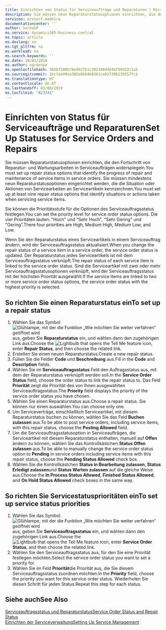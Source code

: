 ```yaml
---
title: Einrichten von Status für Serviceaufträge und Reparaturen | Microsoft Docs
description: Sie müssen neun Reparaturstatusoptionen einrichten, die den Fortschritt von Reparatur- und Wartungsarbeiten in Serviceaufträgen widerspiegeln.
services: project-madeira
documentationcenter: ''
author: SorenGP
ms.service: dynamics365-business-central
ms.topic: article
ms.devlang: na
ms.tgt_pltfrm: na
ms.workload: na
ms.search.keywords: ''
ms.date: 10/01/2018
ms.author: sgroespe
ms.openlocfilehash: 366bf200b78e4927b1c202340dd84af09d32c1a5
ms.sourcegitcommit: 1bcfaa99ea302e6b84b8361ca02730b135557fc1
ms.translationtype: HT
ms.contentlocale: de-AT
ms.lasthandoff: 03/08/2019
ms.locfileid: "823741"
---
```

# <a name="set-up-statuses-for-service-orders-and-repairs"></a><span data-ttu-id="6b576-103">Einrichten von Status für Serviceaufträge und Reparaturen</span><span class="sxs-lookup"><span data-stu-id="6b576-103">Set Up Statuses for Service Orders and Repairs</span></span>
<span data-ttu-id="6b576-104">Sie müssen Reparaturstatusoptionen einrichten, die den Fortschritt von Reparatur- und Wartungsarbeiten in Serviceaufträgen widerspiegeln.</span><span class="sxs-lookup"><span data-stu-id="6b576-104">You must set up repair status options that identify the progress of repair and maintenance of service items in service orders.</span></span> <span data-ttu-id="6b576-105">Sie müssen mindestens neun Reparaturstatusoptionen eingerichtet werden, die die Situation oder Aktionen von Servicearbeiten an Serviceartikeln kennzeichnen.</span><span class="sxs-lookup"><span data-stu-id="6b576-105">You must set up at least nine repair status options that identify situations or actions taken when servicing service items.</span></span>  

<span data-ttu-id="6b576-106">Sie können die Prioritätsstufe für die Optionen des Serviceauftragsstatus festlegen.</span><span class="sxs-lookup"><span data-stu-id="6b576-106">You can set the priority level for service order status options.</span></span> <span data-ttu-id="6b576-107">Die vier Prioritäten lauten: "Hoch" und "Sehr Hoch", "Sehr Gering" und "Gering".</span><span class="sxs-lookup"><span data-stu-id="6b576-107">There four priorities are High, Medium High, Medium Low, and Low.</span></span>  

<span data-ttu-id="6b576-108">Wenn Sie den Reparaturstatus eines Serviceartikels in einem Serviceauftrag ändern, wird der Serviceauftragsstatus aktualisiert.</span><span class="sxs-lookup"><span data-stu-id="6b576-108">When you change the repair status of a service item in a service order, the service order status is updated.</span></span> <span data-ttu-id="6b576-109">Der Reparaturstatus jedes Serviceartikels ist mit dem Serviceauftragsstatus verknüpft.</span><span class="sxs-lookup"><span data-stu-id="6b576-109">The repair status of each service item is linked to the service order status.</span></span> <span data-ttu-id="6b576-110">Sind die Serviceartikel mit zwei oder mehr Serviceauftragsstatusoptionen verknüpft, wird der Serviceauftragsstatus mit der höchsten Priorität ausgewählt.</span><span class="sxs-lookup"><span data-stu-id="6b576-110">If the service items are linked to two or more service order status options, the service order status with the highest priority is selected.</span></span>  

## <a name="to-set-up-a-repair-status"></a><span data-ttu-id="6b576-111">So richten Sie einen Reparaturstatus ein</span><span class="sxs-lookup"><span data-stu-id="6b576-111">To set up a repair status</span></span>  
1. <span data-ttu-id="6b576-112">Wählen Sie das Symbol ![Glühlampe, mit der die Funktion „Wie möchten Sie weiter verfahren“ geöffnet wird](media/ui-search/search_small.png "Wie möchten Sie weiter verfahren?") aus, geben Sie **Reparaturstatus** ein, und wählen dann den zugehörigen Link aus.</span><span class="sxs-lookup"><span data-stu-id="6b576-112">Choose the ![Lightbulb that opens the Tell Me feature](media/ui-search/search_small.png "Tell me what you want to do") icon, enter **Repair Status**, and then choose the related link.</span></span>
2. <span data-ttu-id="6b576-113">Erstellen Sie einen neuen Reparaturstatus.</span><span class="sxs-lookup"><span data-stu-id="6b576-113">Create a new repair status.</span></span>  
3. <span data-ttu-id="6b576-114">Füllen Sie die Felder **Code** und **Beschreibung** aus.</span><span class="sxs-lookup"><span data-stu-id="6b576-114">Fill in the **Code** and **Description** fields.</span></span>  
4. <span data-ttu-id="6b576-115">Wählen Sie im **Serviceauftragsstatus** Feld den Auftragsstatus aus, mit dem der Reparaturstatus verknüpft werden soll.</span><span class="sxs-lookup"><span data-stu-id="6b576-115">In the **Service Order Status** field, choose the order status to link the repair status to.</span></span> <span data-ttu-id="6b576-116">Das Feld **Priorität** zeigt die Priorität des von Ihnen ausgewählten Serviceauftragsstatus.</span><span class="sxs-lookup"><span data-stu-id="6b576-116">The **Priority** field displays the priority of the service order status you have chosen.</span></span>  
5. <span data-ttu-id="6b576-117">Wählen Sie einen Reparaturstatus aus.</span><span class="sxs-lookup"><span data-stu-id="6b576-117">Choose a repair status.</span></span> <span data-ttu-id="6b576-118">Sie können nur einen auswählen.</span><span class="sxs-lookup"><span data-stu-id="6b576-118">You can choose only one.</span></span>  
6. <span data-ttu-id="6b576-119">Um Serviceverträge, einschließlich Serviceartikel, mit diesem Reparaturstatus buchen zu können, wählen Sie das Feld **Buchen zulassen** aus.</span><span class="sxs-lookup"><span data-stu-id="6b576-119">To be able to post service orders, including service items, with this repair status, choose the **Posting Allowed** field.</span></span>  
7. <span data-ttu-id="6b576-120">Um die Serviceauftragsstatusoption in Serviceaufträgen, die Serviceartikel mit diesem Reparaturstatus enthalten, manuell auf **Offen** ändern zu können, wählen Sie das Kontrollkästchen **Status Offen zulassen** aus.</span><span class="sxs-lookup"><span data-stu-id="6b576-120">To be able to manually change the service order status option to **Pending** in service orders including service items with this repair status, choose the **Pending Status Allowed** check box.</span></span>  
8. <span data-ttu-id="6b576-121">Wählen Sie die Kontrollkästchen **Status in Bearbeitung zulassen**, **Status Erledigt zulassen**und **Status Warten zulassen** auf die gleiche Weise aus.</span><span class="sxs-lookup"><span data-stu-id="6b576-121">Choose the **In Process Status Allowed**, **Finished Status Allowed**, and **On Hold Status Allowed** check boxes in the same way.</span></span>
  
## <a name="to-set-up-service-status-priorities"></a><span data-ttu-id="6b576-122">So richten Sie Servicestatusprioritäten ein</span><span class="sxs-lookup"><span data-stu-id="6b576-122">To set up service status priorities</span></span>  
1. <span data-ttu-id="6b576-123">Wählen Sie das Symbol ![Glühlampe, mit der die Funktion „Wie möchten Sie weiter verfahren“ geöffnet wird](media/ui-search/search_small.png "Wie möchten Sie weiter verfahren?") aus, geben Sie **Serviceauftragsstatus** ein, und wählen dann den zugehörigen Link aus.</span><span class="sxs-lookup"><span data-stu-id="6b576-123">Choose the ![Lightbulb that opens the Tell Me feature](media/ui-search/search_small.png "Tell me what you want to do") icon, enter **Service Order Status**, and then choose the related link.</span></span>  
2. <span data-ttu-id="6b576-124">Wählen Sie den Serviceauftragsstatus aus, für den Sie eine Priorität festlegen möchten.</span><span class="sxs-lookup"><span data-stu-id="6b576-124">Select the service order status you want to set a priority for.</span></span>  
3. <span data-ttu-id="6b576-125">Wählen Sie im Feld **Priorität**die Priorität aus, die Sie diesem Serviceauftragsstatus zuordnen möchten.</span><span class="sxs-lookup"><span data-stu-id="6b576-125">In the **Priority** field, choose the priority you want for this service order status.</span></span> <span data-ttu-id="6b576-126">Wiederholen Sie diesen Schritt für jeden Status.</span><span class="sxs-lookup"><span data-stu-id="6b576-126">Repeat this step for each status.</span></span>  

## <a name="see-also"></a><span data-ttu-id="6b576-127">Siehe auch</span><span class="sxs-lookup"><span data-stu-id="6b576-127">See Also</span></span>  
[<span data-ttu-id="6b576-128">Serviceauftragsstatus und Reparaturstatus</span><span class="sxs-lookup"><span data-stu-id="6b576-128">Service Order Status and Repair Status</span></span>](service-service-order-status-and-repair-status.md)  
[<span data-ttu-id="6b576-129">Einrichten der Serviceverwaltung</span><span class="sxs-lookup"><span data-stu-id="6b576-129">Setting Up Service Management</span></span>](service-setup-service.md)  
